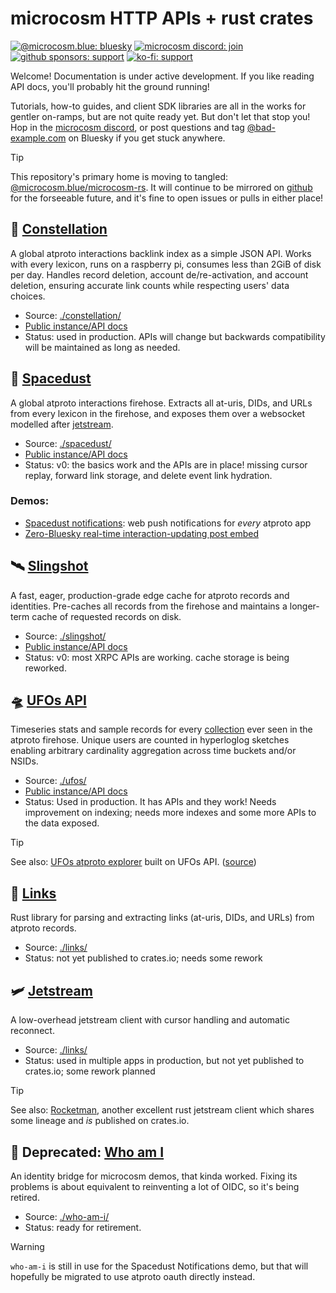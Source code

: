 microcosm HTTP APIs + rust crates
=================================
[![@microcosm.blue: bluesky](https://img.shields.io/badge/@microcosm.blue-bluesky-blue)](https://bsky.app/profile/microcosm.blue)
[![microcosm discord: join](https://img.shields.io/badge/microcosm_discord-join-purple)](https://discord.gg/tcDfe4PGVB)
[![github sponsors: support](https://img.shields.io/badge/github_sponsors-support-pink)](https://github.com/sponsors/uniphil/)
[![ko-fi: support](https://img.shields.io/badge/ko--fi-support-pink)](https://ko-fi.com/bad_example)

Welcome! Documentation is under active development. If you like reading API docs, you'll probably hit the ground running!

Tutorials, how-to guides, and client SDK libraries are all in the works for gentler on-ramps, but are not quite ready yet. But don't let that stop you! Hop in the [microcosm discord](https://discord.gg/tcDfe4PGVB), or post questions and tag [@bad-example.com](https://bsky.app/profile/bad-example.com) on Bluesky if you get stuck anywhere.

> [!tip]
> This repository's primary home is moving to tangled: [@microcosm.blue/microcosm-rs](https://tangled.sh/@microcosm.blue/microcosm-rs). It will continue to be mirrored on [github](https://github.com/at-microcosm/microcosm-rs) for the forseeable future, and it's fine to open issues or pulls in either place!


🌌 [Constellation](./constellation/)
------------------------------------

A global atproto interactions backlink index as a simple JSON API. Works with every lexicon, runs on a raspberry pi, consumes less than 2GiB of disk per day. Handles record deletion, account de/re-activation, and account deletion, ensuring accurate link counts while respecting users' data choices.

- Source: [./constellation/](./constellation/)
- [Public instance/API docs](https://constellation.microcosm.blue/)
- Status: used in production. APIs will change but backwards compatibility will be maintained as long as needed.


🎇 [Spacedust](./spacedust/)
----------------------------

A global atproto interactions firehose. Extracts all at-uris, DIDs, and URLs from every lexicon in the firehose, and exposes them over a websocket modelled after [jetstream](github.com/bluesky-social/jetstream).

- Source: [./spacedust/](./spacedust/)
- [Public instance/API docs](https://spacedust.microcosm.blue/)
- Status: v0: the basics work and the APIs are in place! missing cursor replay, forward link storage, and delete event link hydration.

### Demos:

- [Spacedust notifications](https://notifications.microcosm.blue/): web push notifications for _every_ atproto app
- [Zero-Bluesky real-time interaction-updating post embed](https://bsky.bad-example.com/zero-bluesky-realtime-embed/)


🛰️ [Slingshot](./slingshot)
---------------------------

A fast, eager, production-grade edge cache for atproto records and identities. Pre-caches all records from the firehose and maintains a longer-term cache of requested records on disk.

- Source: [./slingshot/](./slingshot/)
- [Public instance/API docs](https://slingshot.microcosm.blue/)
- Status: v0: most XRPC APIs are working. cache storage is being reworked.


🛸 [UFOs API](./ufos)
---------------------

Timeseries stats and sample records for every [collection](https://atproto.com/guides/glossary#collection) ever seen in the atproto firehose. Unique users are counted in hyperloglog sketches enabling arbitrary cardinality aggregation across time buckets and/or NSIDs.

- Source: [./ufos/](./ufos/)
- [Public instance/API docs](https://ufos-api.microcosm.blue/)
- Status: Used in production. It has APIs and they work! Needs improvement on indexing; needs more indexes and some more APIs to the data exposed.

> [!tip]
>  See also: [UFOs atproto explorer](https://ufos.microcosm.blue/) built on UFOs API. ([source](github.com/at-microcosm/spacedust-utils))


💫 [Links](./links)
-------------------

Rust library for parsing and extracting links (at-uris, DIDs, and URLs) from atproto records.

- Source: [./links/](./links/)
- Status: not yet published to crates.io; needs some rework


🛩️ [Jetstream](./jetstream)
---------------------------

A low-overhead jetstream client with cursor handling and automatic reconnect.

- Source: [./links/](./links/)
- Status: used in multiple apps in production, but not yet published to crates.io; some rework planned

> [!tip]
> See also: [Rocketman](https://github.com/teal-fm/cadet/tree/main/rocketman), another excellent rust jetstream client which shares some lineage and _is_ published on crates.io.



🔭 Deprecated: [Who am I](./who-am-i)
-------------------------------------

An identity bridge for microcosm demos, that kinda worked. Fixing its problems is about equivalent to reinventing a lot of OIDC, so it's being retired.

- Source: [./who-am-i/](./who-am-i/)
- Status: ready for retirement.

> [!warning]
> `who-am-i` is still in use for the Spacedust Notifications demo, but that will hopefully be migrated to use atproto oauth directly instead.
